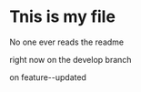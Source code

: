 # Tnis is my file

No one ever reads the readme

right now on the develop branch

on feature--updated